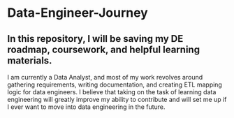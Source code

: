# Data-Engineer-Journey

## In this repository, I will be saving my DE roadmap, coursework, and helpful learning materials.

I am currently a Data Analyst, and most of my work revolves around gathering requirements, writing documentation, and creating ETL mapping logic for data engineers. I believe that taking on the task of learning data engineering will greatly improve my ability to contribute and will set me up if I ever want to move into data engineering in the future.
